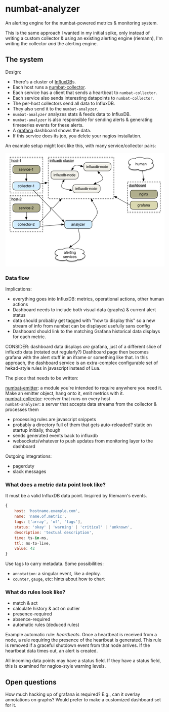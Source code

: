 # numbat-analyzer

An alerting engine for the numbat-powered metrics & monitoring system.

This is the same approach I wanted in my initial spike, only instead of writing a custom collector & using an existing alerting engine (riemann), I'm writing the collector *and* the alerting engine.

## The system

Design:

- There's a cluster of [InfluxDB](http://influxdb.com)s.
- Each host runs a [numbat-collector](https://github.com/ceejbot/numbat-collector).
- Each service has a client that sends a heartbeat to `numbat-collector`.
- Each service also sends interesting datapoints to `numbat-collector`.
- The per-host collectors send all data to InfluxDB.
- They also send it to the `numbat-analyzer`.
- `numbat-analyzer` analyzes stats & feeds data to InfluxDB.
- `numbat-analyzer` is also responsible for sending alerts & generating timeseries events for these alerts.
- A [grafana](http://grafana.org) dashboard shows the data.
- If this service does its job, you delete your nagios installation.

An example setup might look like this, with many service/collector pairs:

![](docs/processing_metrics.png)

### Data flow

Implications:

- everything goes into InfluxDB: metrics, operational actions, other human actions
- Dashboard needs to include both visual data (graphs) & current alert status
- data should probably get tagged with "how to display this" so a new stream of info from numbat can be displayed usefully sans config
- Dashboard should link to the matching Grafana historical data displays for each metric.

CONSIDER: dashboard data displays *are* grafana, just of a different slice of influxdb data (rotated out regularly?) Dashboard page then becomes grafana with the alert stuff in an iframe or something like that. In this approach, the dashboard service is an extra-complex configurable set of hekad-style rules in javascript instead of Lua.

The piece that needs to be written:

[numbat-emitter](https://github.com/ceejbot/numbat-emitter): a module you're intended to require anywhere you need it. Make an emitter object, hang onto it, emit metrics with it.  
[numbat-collector](https://github.com/ceejbot/numbat-collector): receiver that runs on every host  
`numbat-analyzer`: a server that accepts data streams from the collector & processes them

- processing rules are javascript snippets
- probably a directory full of them that gets auto-reloaded? static on startup initially, though
- sends generated events back to influxdb
- websockets/whatever to push updates from monitoring layer to the dashboard

Outgoing integrations:

- pagerduty
- slack messages

### What does a metric data point look like?

It must be a valid InfluxDB data point. Inspired by Riemann's events.

```javascript
{
    host: 'hostname.example.com',
    name: 'name.of.metric',
    tags: ['array', 'of', 'tags'],
    status: 'okay' | 'warning' | 'critical' | 'unknown',
    description: 'textual description',
    time: ts-in-ms,
    ttl: ms-to-live,
    value: 42
}
```

Use tags to carry metadata. Some possibilities:

- `annotation`: a singular event, like a deploy.
- `counter`, `gauge`, etc: hints about how to chart

### What do rules look like?

- match & act
- calculate history & act on outlier
- presence-required
- absence-required
- automatic rules (deduced rules)

Example automatic rule: _heartbeats_. Once a heartbeat is received from a node, a rule requiring the presence of the heartbeat is generated. This rule is removed if a graceful shutdown event from that node arrives. If the heartbeat data times out, an alert is created.

All incoming data points may have a status field. If they have a status field, this is examined for nagios-style warning levels.

## Open questions

How much hacking up of grafana is required? E.g., can it overlay annotations on graphs? Would prefer to make a customized dashboard set for it.
